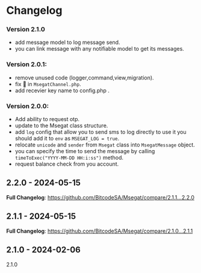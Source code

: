 # Changelog

### Version 2.1.0

- add message model to log message send.
- you can link message with any notifiable model to get its messages.

### Version 2.0.1:

- remove unused code (logger,command,view,migration).
- fix :bug: in `MsegatChannel.php`.
- add recevier key name to config.php .

### Version 2.0.0:

- Add ability to request otp.
- update to the Msegat class structure.
- add `log` config that allow you to send sms to log directly to use it you should add it to `env`
  as `MSEGAT_LOG = true`.
- relocate `unicode` and `sender` from `Msegat` class into `MsegatMessage` object.
- you can specify the time to send the message by calling `timeToExec("YYYY-MM-DD HH:i:ss")` method.
- request balance check from you account.

## 2.2.0 - 2024-05-15

**Full Changelog**: https://github.com/BitcodeSA/Msegat/compare/2.1.1...2.2.0

## 2.1.1 - 2024-05-15

**Full Changelog**: https://github.com/BitcodeSA/Msegat/compare/2.1.0...2.1.1

## 2.1.0 - 2024-02-06

2.1.0
